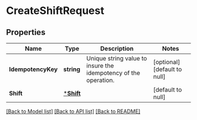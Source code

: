# CreateShiftRequest

## Properties
Name | Type | Description | Notes
------------ | ------------- | ------------- | -------------
**IdempotencyKey** | **string** | Unique string value to insure the idempotency of the operation. | [optional] [default to null]
**Shift** | [***Shift**](Shift.md) |  | [default to null]

[[Back to Model list]](../README.md#documentation-for-models) [[Back to API list]](../README.md#documentation-for-api-endpoints) [[Back to README]](../README.md)

